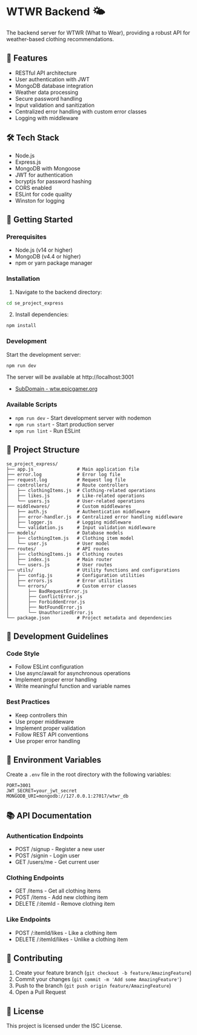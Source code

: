 # WTWR Backend 🌤️

The backend server for WTWR (What to Wear), providing a robust API for weather-based clothing recommendations.

## 🎯 Features

- RESTful API architecture
- User authentication with JWT
- MongoDB database integration
- Weather data processing
- Secure password handling
- Input validation and sanitization
- Centralized error handling with custom error classes
- Logging with middleware

## 🛠️ Tech Stack

- Node.js
- Express.js
- MongoDB with Mongoose
- JWT for authentication
- bcryptjs for password hashing
- CORS enabled
- ESLint for code quality
- Winston for logging

## 🚀 Getting Started

### Prerequisites

- Node.js (v14 or higher)
- MongoDB (v4.4 or higher)
- npm or yarn package manager

### Installation

1. Navigate to the backend directory:

```bash
cd se_project_express
```

2. Install dependencies:

```bash
npm install
```

### Development

Start the development server:

```bash
npm run dev
```

The server will be available at http://localhost:3001

- [SubDomain - wtw.epicgamer.org](https://wtw.epicgamer.org)

### Available Scripts

- `npm run dev` - Start development server with nodemon
- `npm run start` - Start production server
- `npm run lint` - Run ESLint

## 📁 Project Structure

```
se_project_express/
├── app.js                # Main application file
├── error.log             # Error log file
├── request.log           # Request log file
├── controllers/          # Route controllers
│   ├── clothingItems.js  # Clothing-related operations
│   ├── likes.js          # Like-related operations
│   └── users.js          # User-related operations
├── middlewares/          # Custom middlewares
│   ├── auth.js           # Authentication middleware
│   ├── error-handler.js  # Centralized error handling middleware
│   ├── logger.js         # Logging middleware
│   └── validation.js     # Input validation middleware
├── models/               # Database models
│   ├── clothingItem.js   # Clothing item model
│   └── user.js           # User model
├── routes/               # API routes
│   ├── clothingItems.js  # Clothing routes
│   ├── index.js          # Main router
│   └── users.js          # User routes
├── utils/                # Utility functions and configurations
│   ├── config.js         # Configuration utilities
│   ├── errors.js         # Error utilities
│   └── errors/           # Custom error classes
│       ├── BadRequestError.js
│       ├── ConflictError.js
│       ├── ForbiddenError.js
│       ├── NotFoundError.js
│       └── UnauthorizedError.js
└── package.json          # Project metadata and dependencies
```

## 🔧 Development Guidelines

### Code Style

- Follow ESLint configuration
- Use async/await for asynchronous operations
- Implement proper error handling
- Write meaningful function and variable names

### Best Practices

- Keep controllers thin
- Use proper middleware
- Implement proper validation
- Follow REST API conventions
- Use proper error handling

## 🔐 Environment Variables

Create a `.env` file in the root directory with the following variables:

```
PORT=3001
JWT_SECRET=your_jwt_secret
MONGODB_URI=mongodb://127.0.0.1:27017/wtwr_db
```

## 📚 API Documentation

### Authentication Endpoints

- POST /signup - Register a new user
- POST /signin - Login user
- GET /users/me - Get current user

### Clothing Endpoints

- GET /items - Get all clothing items
- POST /items - Add new clothing item
- DELETE /:itemId - Remove clothing item

### Like Endpoints

- POST /:itemId/likes - Like a clothing item
- DELETE /:itemId/likes - Unlike a clothing item

## 🤝 Contributing

1. Create your feature branch (`git checkout -b feature/AmazingFeature`)
2. Commit your changes (`git commit -m 'Add some AmazingFeature'`)
3. Push to the branch (`git push origin feature/AmazingFeature`)
4. Open a Pull Request

## 📝 License

This project is licensed under the ISC License.
